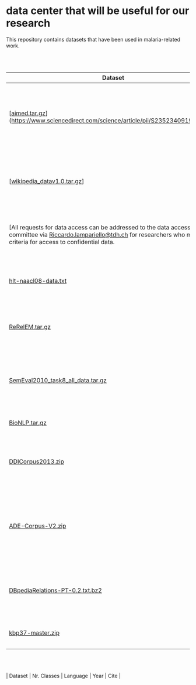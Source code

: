 data center that will be useful for our research
============================================

This repository contains datasets that have been used in malaria-related work.

<br><br>

| Dataset                           | Nr. Classes   | Language | Year | Cite | 
| --------------------------------- |:-------------:| :-------:|------|------|
| [[aimed.tar.gz](datasets/aimed.tar.gz)](https://www.sciencedirect.com/science/article/pii/S2352340919313526)| 2 | English | 2021| [Diagnosing malaria from some symptoms: a machine learning approach and public health implications]
| [[wikipedia_datav1.0.tar.gz](datasets/wikipedia_datav1.0.tar.gz)] | 53 | English | 2023 | [Predicting microbe organisms using data of living micro forms of life and hybrid microbes classifier](https://journals.plos.org/plosone/article?id=10.1371/journal.pone.0284522) |
| [All requests for data access can be addressed to the data access committee via Riccardo.lampariello@tdh.ch for researchers who meet the criteria for access to confidential data. | 7 | English | 2021 | [Predicting malaria epidemics in Burkina Faso with machine learning).
| [hlt-naacl08-data.txt](datasets/hlt-naacl08-data.txt) | 2 | English | 2007 | [Learning to Extract Relations from the Web using Minimal Supervision](papers/bunescu-acl07.pdf)] |
| [ReRelEM.tar.gz](datasets/ReRelEM.tar.gz) | 4 | Portuguese | 2009 | [Relation detection between named entities: report of a shared task](papers/FreitasetalSEW2009.pdf)] |
| [SemEval2010_task8_all_data.tar.gz](datasets/SemEval2010_task8_all_data.tar.gz) | 10 / 19 (directional) | English | 2010 | [SemEval-2010 Task 8: Multi-Way Classification of Semantic Relations Between Pairs of Nominals](papers/semeval.pdf)
| [BioNLP.tar.gz](datasets/BioNLP.tar.gz) | 2 | English | 2011 | [Overview of BioNLP Shared Task 2011](papers/W11-1801.pdf) |
| [DDICorpus2013.zip](datasets/DDICorpus2013.zip) | 4 | English | 2012 | [The DDI corpus: An annotated corpus with pharmacological substances and drug–drug interactions](papers/1-s2.0-S1532046413001123-main.pdf) |
| [ADE-Corpus-V2.zip](datasets/ADE-Corpus-V2.zip) | 2 | English | 2013 | [Development of a benchmark corpus to support the automatic extraction of drug-related adverse effects from medical case reports](papers/ADE-V2.pdf) |
| [DBpediaRelations-PT-0.2.txt.bz2](datasets/DBpediaRelations-PT-0.2.txt.bz2)| 10 | Portuguese | 2013 |[Exploring DBpedia and Wikipedia for Portuguese Semantic Relationship Extraction](papers/minwise-linguamtica-13.pdf)|
| [kbp37-master.zip](datasets/kbp37-master.zip) | 37 directional | English | 2015 | [Relation Classification via Recurrent Neural Network](papers/KBP37.pdf) |

<br><br>

| Dataset                           | Nr. Classes   | Language | Year | Cite | 

